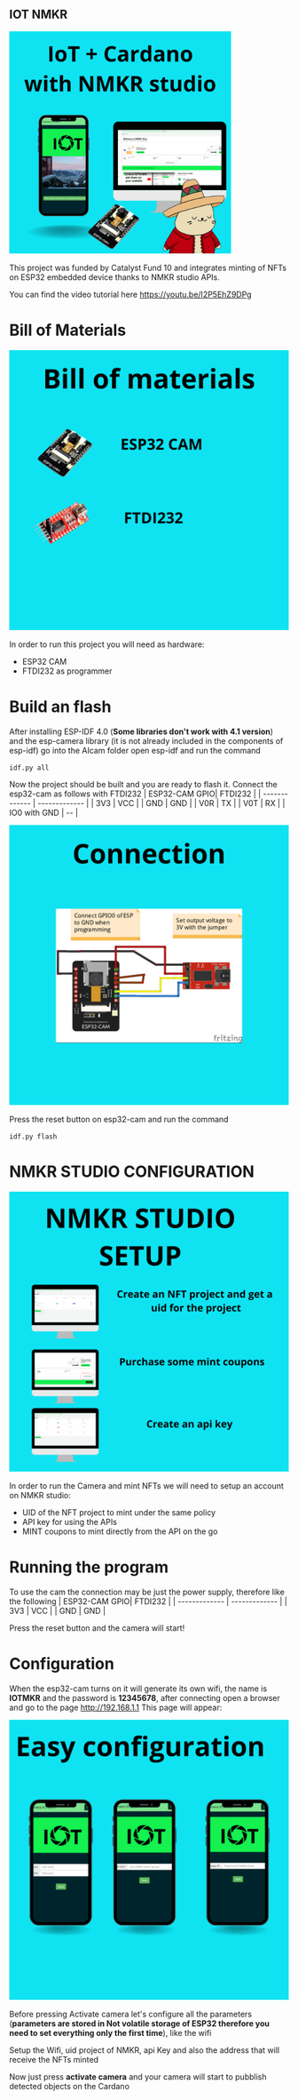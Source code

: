 ## IOT NMKR 

<img src="https://raw.githubusercontent.com/elRaulito/IoT-NMKR-integration-Open-Source-/main/images/1.png" width="400">


This project was funded by Catalyst Fund 10 and integrates minting of NFTs on ESP32 embedded device thanks to NMKR studio APIs.

You can find the video tutorial here https://youtu.be/I2P5EhZ9DPg

# Bill of Materials

![BOM](https://raw.githubusercontent.com/elRaulito/IoT-NMKR-integration-Open-Source-/main/images/2.png)

In order to run this project you will need as hardware:

- ESP32 CAM
- FTDI232 as programmer

# Build an flash

After installing ESP-IDF 4.0 (**Some libraries don't work with 4.1 version**) and the esp-camera library (it is not already included in the components of esp-idf) go into the AIcam folder open esp-idf and run the command
```
idf.py all
```

Now the project should be built and you are ready to flash it.
Connect the esp32-cam as follows with FTDI232
| ESP32-CAM GPIO| FTDI232 |
| ------------- | ------------- |
| 3V3           | VCC           |
| GND           | GND           |
| V0R           | TX           |
| V0T           | RX           |
| IO0 with GND   |  --          |

![connection](https://raw.githubusercontent.com/elRaulito/IoT-NMKR-integration-Open-Source-/main/images/3.png)

Press the reset button on esp32-cam and run the command 

```
idf.py flash

```
# NMKR STUDIO CONFIGURATION

![NMKR](https://raw.githubusercontent.com/elRaulito/IoT-NMKR-integration-Open-Source-/main/images/4.png)


In order to run the Camera and mint NFTs we will need to setup an account on NMKR studio:

- UID of the NFT project to mint under the same policy
- API key for using the APIs
- MINT coupons to mint directly from the API on the go


# Running the program

To use the cam the connection may be just the power supply, therefore like the following
| ESP32-CAM GPIO| FTDI232 |
| ------------- | ------------- |
| 3V3           | VCC           |
| GND           | GND           |


Press the reset button and the camera will start!

# Configuration

When the esp32-cam turns on it will generate its own wifi, the name is **IOTMKR** and the password is **12345678**, after connecting
open a browser and go to the page http://192.168.1.1 
This page will appear:

![NMKR](https://raw.githubusercontent.com/elRaulito/IoT-NMKR-integration-Open-Source-/main/images/5.png)

Before pressing Activate camera let's configure all the parameters (**parameters are stored in Not volatile storage of ESP32 therefore you need to set everything only the first time**), 
like the wifi

Setup the Wifi, uid project of NMKR, api Key and also the address that will receive the NFTs minted


Now just press **activate camera** and your camera will start to pubblish detected objects on the Cardano
